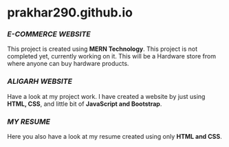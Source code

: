 # prakhar290.github.io


### ***E-COMMERCE WEBSITE***

This project is created using **MERN Technology**. This project is not completed yet, currently working on it. This will be a Hardware store from where anyone can buy hardware products.

### ***ALIGARH WEBSITE***

Have a look at my project work. I have created a website by just using **HTML, CSS**, and little bit of **JavaScript and Bootstrap**.

### ***MY RESUME***

Here you also have a look at my resume created using only **HTML and CSS**. 
